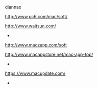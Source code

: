 
diannao

http://www.pc6.com/mac/soft/

http://www.waitsun.com/

-

http://www.maczapp.com/soft

http://www.macappstore.net/mac-app-top/

-

https://www.macupdate.com/

-
